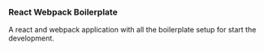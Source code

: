 ### React Webpack Boilerplate

A react and webpack application with all the boilerplate setup for start the development.